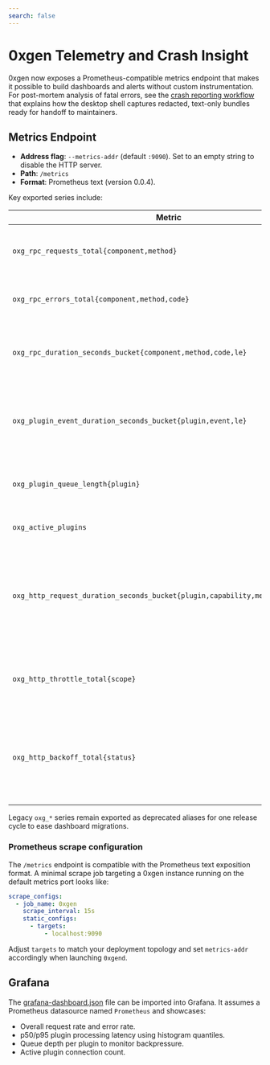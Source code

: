 ```yaml
---
search: false
---
```


# 0xgen Telemetry and Crash Insight

0xgen now exposes a Prometheus-compatible metrics endpoint that makes it possible to build dashboards and alerts without custom instrumentation. For post-mortem analysis of fatal errors, see the [crash reporting workflow](./crash-reporting.md) that explains how the desktop shell captures redacted, text-only bundles ready for handoff to maintainers.

## Metrics Endpoint

* **Address flag**: `--metrics-addr` (default `:9090`). Set to an empty string to disable the HTTP server.
* **Path**: `/metrics`
* **Format**: Prometheus text (version 0.0.4).

Key exported series include:

| Metric | Type | Description |
| --- | --- | --- |
| `oxg_rpc_requests_total{component,method}` | Counter | Total RPC calls handled by the component. |
| `oxg_rpc_errors_total{component,method,code}` | Counter | Errors emitted during RPC handling. |
| `oxg_rpc_duration_seconds_bucket{component,method,code,le}` | Histogram | Latency for each RPC handler (with `_sum` and `_count`). |
| `oxg_plugin_event_duration_seconds_bucket{plugin,event,le}` | Histogram | Latency for processing plugin events (with `_sum` and `_count`). |
| `oxg_plugin_queue_length{plugin}` | Gauge | Depth of each plugin's outbound queue. |
| `oxg_active_plugins` | Gauge | Number of connected plugins. |
| `oxg_http_request_duration_seconds_bucket{plugin,capability,method,status,le}` | Histogram | Latency for outbound HTTP requests executed via the NetGate (with `_sum` and `_count`). |
| `oxg_http_throttle_total{scope}` | Counter | Number of outbound HTTP requests delayed by throttling. |
| `oxg_http_backoff_total{status}` | Counter | Number of outbound HTTP retries triggered by upstream status codes. |

Legacy `oxg_*` series remain exported as deprecated aliases for one release cycle to ease dashboard migrations.

### Prometheus scrape configuration

The `/metrics` endpoint is compatible with the Prometheus text exposition format. A minimal scrape job targeting a 0xgen instance running on the default metrics port looks like:

```yaml
scrape_configs:
  - job_name: 0xgen
    scrape_interval: 15s
    static_configs:
      - targets:
          - localhost:9090
```

Adjust `targets` to match your deployment topology and set `metrics-addr` accordingly when launching `0xgend`.

## Grafana

The [grafana-dashboard.json](./grafana-dashboard.json) file can be imported into Grafana. It assumes a Prometheus datasource named `Prometheus` and showcases:

* Overall request rate and error rate.
* p50/p95 plugin processing latency using histogram quantiles.
* Queue depth per plugin to monitor backpressure.
* Active plugin connection count.

